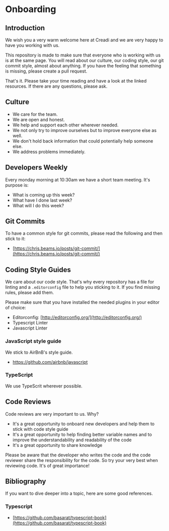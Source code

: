 # Onboarding

## Introduction
We wish you a very warm welcome here at Creadi and we are very happy to have you working with us.

This repository is made to make sure that everyone who is working with us is at the same page.
You will read about our culture, our coding style, our git commit style, almost about anything.
If you have the feeling that something is missing, please create a pull request.

That's it. Please take your time reading and have a look at the linked resources. If there are any questions, please ask.

## Culture
- We care for the team.
- We are open and honest.
- We help and support each other wherever needed.
- We not only try to improve ourselves but to improve everyone else as well.
- We don't hold back information that could potentially help someone else.
- We address problems immediately.

## Developers Weekly
Every monday morning at 10:30am we have a short team meeting. It's purpose is:
- What is coming up this week?
- What have I done last week?
- What will I do this week?

## Git Commits
To have a common style for git commits, please read the following and then stick to it:
- [https://chris.beams.io/posts/git-commit/](https://chris.beams.io/posts/git-commit/)

## Coding Style Guides
We care about our code style. That's why every repository has a file for linting and a `.editorconfig` file to help you sticking to it. If you find missing rules, please add them.

Please make sure that you have installed the needed plugins in your editor of choice:
- Editorconfig: [http://editorconfig.org/](http://editorconfig.org/)
- Typescript Linter
- Javascript Linter

### JavaScript style guide
We stick to AirBnB's style guide.

- https://github.com/airbnb/javascript

### TypeScript
We use TypeScrit wherever possible.

## Code Reviews
Code reviews are very important to us. Why?

- It's a great opportunity to onboard new developers and help them to stick with code style guide
- It's a great opportunity to help finding better variable names and to improve the understandability and readability of the code
- It's a great opportunity to share knowledge

Please be aware that the developer who writes the code and the code reviewer share the responsibility for the code. So try your very best when reviewing code. It's of great importance!


## Bibliography

If you want to dive deeper into a topic, here are some good references.

### Typescript
- [https://github.com/basarat/typescript-book](https://github.com/basarat/typescript-book)
